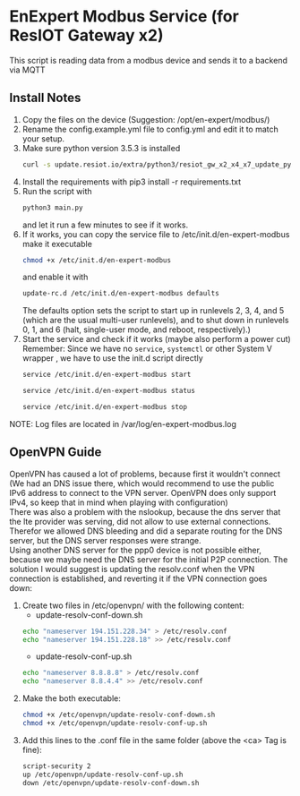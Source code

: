 # EnExpert Modbus Service (for ResIOT Gateway x2)

This script is reading data from a modbus device and sends it to a backend via MQTT

## Install Notes

1. Copy the files on the device (Suggestion: /opt/en-expert/modbus/)
2. Rename the config.example.yml file to config.yml and edit it to match your setup.
3. Make sure python version 3.5.3 is installed
    ```bash
    curl -s update.resiot.io/extra/python3/resiot_gw_x2_x4_x7_update_python_to_353.sh | bash
4. Install the requirements with pip3 install -r requirements.txt
5. Run the script with
   ```bash
   python3 main.py
   ```
   and let it run a few minutes to see if it works.
6. If it works, you can copy the service file to /etc/init.d/en-expert-modbus make it executable
   ```bash
   chmod +x /etc/init.d/en-expert-modbus
   ```
   and enable it with
   ```bash
   update-rc.d /etc/init.d/en-expert-modbus defaults
   ```
   The defaults option sets the script to start up in runlevels 2, 3, 4, and 5 (which are the usual multi-user
   runlevels), and to shut down in runlevels 0, 1, and 6 (halt, single-user mode, and reboot, respectively).)
7. Start the service and check if it works (maybe also perform a power cut) <br>
   Remember: Since we have no `service`, `systemctl` or other System V wrapper , we have to use the init.d script
   directly
   ```bash
   service /etc/init.d/en-expert-modbus start
   ```
   ```bash
   service /etc/init.d/en-expert-modbus status
   ```
   ```bash
   service /etc/init.d/en-expert-modbus stop
   ```

NOTE: Log files are located in /var/log/en-expert-modbus.log

## OpenVPN Guide

OpenVPN has caused a lot of problems, because first it wouldn't connect (We had an DNS issue there, which would
recommend to
use the public IPv6 address to connect to the VPN server. OpenVPN does only support IPv4, so keep that in mind when
playing
with configuration) <br>
There was also a problem with the nslookup, because the dns server that the lte provider was serving, did not allow to
use external
connections. Therefor we allowed DNS bleeding and did a separate routing for the DNS server, but the DNS server
responses were
strange. <br>
Using another DNS server for the ppp0 device is not possible either, because we maybe need the DNS server for the
initial P2P connection.
The solution I would suggest is updating the resolv.conf when the VPN connection is established, and reverting it if the
VPN connection goes down: <br>

1. Create two files in /etc/openvpn/ with the following content:
    - update-resolv-conf-down.sh
    ```bash
   echo "nameserver 194.151.228.34" > /etc/resolv.conf
   echo "nameserver 194.151.228.18" >> /etc/resolv.conf
   ```
    - update-resolv-conf-up.sh
    ```bash
   echo "nameserver 8.8.8.8" > /etc/resolv.conf
   echo "nameserver 8.8.4.4" >> /etc/resolv.conf
   ```
2. Make the both executable:
    ```bash
    chmod +x /etc/openvpn/update-resolv-conf-down.sh
    chmod +x /etc/openvpn/update-resolv-conf-up.sh
    ```
3. Add this lines to the .conf file in the same folder (above the &lt;ca> Tag is fine):
    ```bash
    script-security 2
    up /etc/openvpn/update-resolv-conf-up.sh
    down /etc/openvpn/update-resolv-conf-down.sh
    ```
